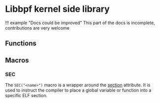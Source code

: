 # Libbpf kernel side library

!!! example "Docs could be improved"
    This part of the docs is incomplete, contributions are very welcome

<!-- TODO abstract -->

## Functions

<!-- TODO -->

## Macros

### SEC

The `SEC("<name>")` macro is a wrapper around the [section](https://clang.llvm.org/docs/AttributeReference.html#section-declspec-allocate) attribute. It is used to instruct the compiler to place a global variable or function into a specific ELF section.

<!-- TODO expand -->
